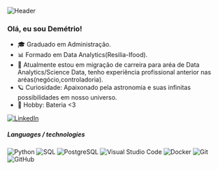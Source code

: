 ![Header](https://media.giphy.com/media/Ob73jmEdAHUcDfYafv/giphy.gif)



### Olá, eu sou Demétrio!
 - 🎓 Graduado em Administração.
- 📊 Formado em Data Analytics(Resilia-Ifood).
- 🔄 Atualmente estou em migração de carreira para aréa de Data Analytics/Science Data, tenho experiência profissional anterior nas aréas(negócio,controladoria). 
- 🪐 Curiosidade: Apaixonado pela astronomia e suas infinitas possibilidades em nosso universo.
- 🥁 Hobby: Bateria <3


[![LinkedIn](https://img.shields.io/badge/-LINKEDIN-0077B5?style=for-the-badge&logo=linkedin&logoColor=white)](https://www.linkedin.com/in/dem%C3%A9trio-fragoso/)


##### Languages / technologies

![Python](https://img.shields.io/badge/-Python-000000?style=flat&logo=python)
![SQL](https://img.shields.io/badge/-SQL-000000?style=flat&logo=postgresql)
![PostgreSQL](https://img.shields.io/badge/-PostgreSQL-336791?style=flat-square&logo=postgresql)
![Visual Studio Code](https://img.shields.io/badge/-VSCode-444444?style=flat&logo=visual-studio-code&logoColor=007ACC)
![Docker](https://img.shields.io/badge/-Docker-000?&logo=Docker)
![Git](https://img.shields.io/badge/-Git-222222?style=flat&logo=git&logoColor=F05032)
![GitHub](https://img.shields.io/badge/-GitHub-222222?style=flat&logo=github&logoColor=181717)

